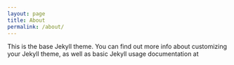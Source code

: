 ```yaml
---
layout: page
title: About
permalink: /about/
---
```


This is the base Jekyll theme. You can find out more info about customizing your Jekyll theme, as well as basic Jekyll usage documentation at 

